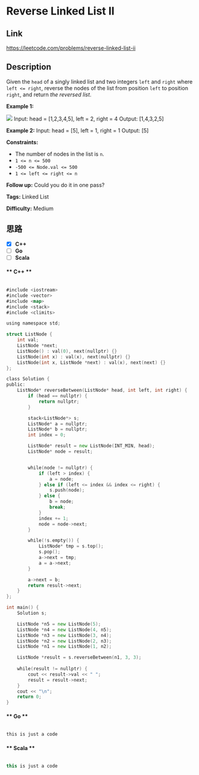 


# Reverse Linked List II

## Link

https://leetcode.com/problems/reverse-linked-list-ii


## Description

Given the `head` of a singly linked list and two integers `left` and `right`
where `left <= right`, reverse the nodes of the list from position `left` to
position `right`, and return _the reversed list_.



**Example 1:**

![](https://assets.leetcode.com/uploads/2021/02/19/rev2ex2.jpg)
            Input: head = [1,2,3,4,5], left = 2, right = 4    Output: [1,4,3,2,5]    

**Example 2:**
            Input: head = [5], left = 1, right = 1    Output: [5]    



**Constraints:**

  * The number of nodes in the list is `n`.
  * `1 <= n <= 500`
  * `-500 <= Node.val <= 500`
  * `1 <= left <= right <= n`



**Follow up:** Could you do it in one pass?


**Tags:** Linked List

**Difficulty:** Medium

## 思路

[title]: https://leetcode.com/problems/reverse-linked-list-ii


- [X] **C++**
- [ ] **Go**
- [ ] **Scala**

<!-- tabs:start -->

#### ** C++ **

``` go

#include <iostream>
#include <vector>
#include <map>
#include <stack>
#include <climits>

using namespace std;

struct ListNode {
    int val;
    ListNode *next;
    ListNode() : val(0), next(nullptr) {}
    ListNode(int x) : val(x), next(nullptr) {}
    ListNode(int x, ListNode *next) : val(x), next(next) {}
};

class Solution {
public:
    ListNode* reverseBetween(ListNode* head, int left, int right) {
        if (head == nullptr) {
            return nullptr;
        }

        stack<ListNode*> s;
        ListNode* a = nullptr;
        ListNode* b = nullptr;
        int index = 0;

        ListNode* result = new ListNode(INT_MIN, head);
        ListNode* node = result;


        while(node != nullptr) {
            if (left > index) {
                a = node;
            } else if (left <= index && index <= right) {
                s.push(node);
            } else {
                b = node;
                break;
            }
            index += 1;
            node = node->next;
        }

        while(!s.empty()) {
            ListNode* tmp = s.top();
            s.pop();
            a->next = tmp;
            a = a->next;
        }

        a->next = b;
        return result->next;
    }
};

int main() {
    Solution s;

    ListNode *n5 = new ListNode(5);
    ListNode *n4 = new ListNode(4, n5);
    ListNode *n3 = new ListNode(3, n4);
    ListNode *n2 = new ListNode(2, n3);
    ListNode *n1 = new ListNode(1, n2);

    ListNode *result = s.reverseBetween(n1, 3, 3);
    
    while(result != nullptr) {
        cout << result->val << " ";
        result = result->next;
    }
    cout << "\n";
    return 0;
}


```

#### ** Go **

``` go

this is just a code

```

#### ** Scala **

``` scala

this is just a code

```

<!-- tabs:end -->
